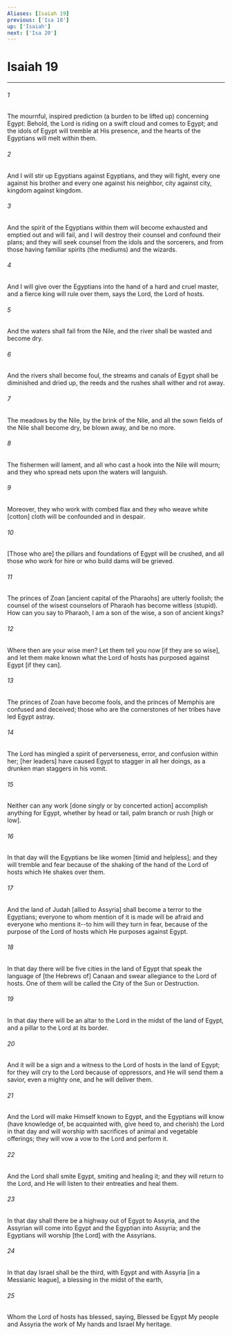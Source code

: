 ```yaml
---
Aliases: [Isaiah 19]
previous: ['Isa 18']
up: ['Isaiah']
next: ['Isa 20']
---
```

# Isaiah 19

***


###### 1 


The mournful, inspired prediction (a burden to be lifted up) concerning Egypt: Behold, the Lord is riding on a swift cloud and comes to Egypt; and the idols of Egypt will tremble at His presence, and the hearts of the Egyptians will melt within them. 


###### 2 


And I will stir up Egyptians against Egyptians, and they will fight, every one against his brother and every one against his neighbor, city against city, kingdom against kingdom. 


###### 3 


And the spirit of the Egyptians within them will become exhausted and emptied out and will fail, and I will destroy their counsel and confound their plans; and they will seek counsel from the idols and the sorcerers, and from those having familiar spirits (the mediums) and the wizards. 


###### 4 


And I will give over the Egyptians into the hand of a hard and cruel master, and a fierce king will rule over them, says the Lord, the Lord of hosts. 


###### 5 


And the waters shall fail from the Nile, and the river shall be wasted and become dry. 


###### 6 


And the rivers shall become foul, the streams and canals of Egypt shall be diminished and dried up, the reeds and the rushes shall wither and rot away. 


###### 7 


The meadows by the Nile, by the brink of the Nile, and all the sown fields of the Nile shall become dry, be blown away, and be no more. 


###### 8 


The fishermen will lament, and all who cast a hook into the Nile will mourn; and they who spread nets upon the waters will languish. 


###### 9 


Moreover, they who work with combed flax and they who weave white [cotton] cloth will be confounded and in despair. 


###### 10 


[Those who are] the pillars and foundations of Egypt will be crushed, and all those who work for hire or who build dams will be grieved. 


###### 11 


The princes of Zoan [ancient capital of the Pharaohs] are utterly foolish; the counsel of the wisest counselors of Pharaoh has become witless (stupid). How can you say to Pharaoh, I am a son of the wise, a son of ancient kings? 


###### 12 


Where then are your wise men? Let them tell you now [if they are so wise], and let them make known what the Lord of hosts has purposed against Egypt [if they can]. 


###### 13 


The princes of Zoan have become fools, and the princes of Memphis are confused and deceived; those who are the cornerstones of her tribes have led Egypt astray. 


###### 14 


The Lord has mingled a spirit of perverseness, error, and confusion within her; [her leaders] have caused Egypt to stagger in all her doings, as a drunken man staggers in his vomit. 


###### 15 


Neither can any work [done singly or by concerted action] accomplish anything for Egypt, whether by head or tail, palm branch or rush [high or low]. 


###### 16 


In that day will the Egyptians be like women [timid and helpless]; and they will tremble and fear because of the shaking of the hand of the Lord of hosts which He shakes over them. 


###### 17 


And the land of Judah [allied to Assyria] shall become a terror to the Egyptians; everyone to whom mention of it is made will be afraid and everyone who mentions it--to him will they turn in fear, because of the purpose of the Lord of hosts which He purposes against Egypt. 


###### 18 


In that day there will be five cities in the land of Egypt that speak the language of [the Hebrews of] Canaan and swear allegiance to the Lord of hosts. One of them will be called the City of the Sun or Destruction. 


###### 19 


In that day there will be an altar to the Lord in the midst of the land of Egypt, and a pillar to the Lord at its border. 


###### 20 


And it will be a sign and a witness to the Lord of hosts in the land of Egypt; for they will cry to the Lord because of oppressors, and He will send them a savior, even a mighty one, and he will deliver them. 


###### 21 


And the Lord will make Himself known to Egypt, and the Egyptians will know (have knowledge of, be acquainted with, give heed to, and cherish) the Lord in that day and will worship with sacrifices of animal and vegetable offerings; they will vow a vow to the Lord and perform it. 


###### 22 


And the Lord shall smite Egypt, smiting and healing it; and they will return to the Lord, and He will listen to their entreaties and heal them. 


###### 23 


In that day shall there be a highway out of Egypt to Assyria, and the Assyrian will come into Egypt and the Egyptian into Assyria; and the Egyptians will worship [the Lord] with the Assyrians. 


###### 24 


In that day Israel shall be the third, with Egypt and with Assyria [in a Messianic league], a blessing in the midst of the earth, 


###### 25 


Whom the Lord of hosts has blessed, saying, Blessed be Egypt My people and Assyria the work of My hands and Israel My heritage.
